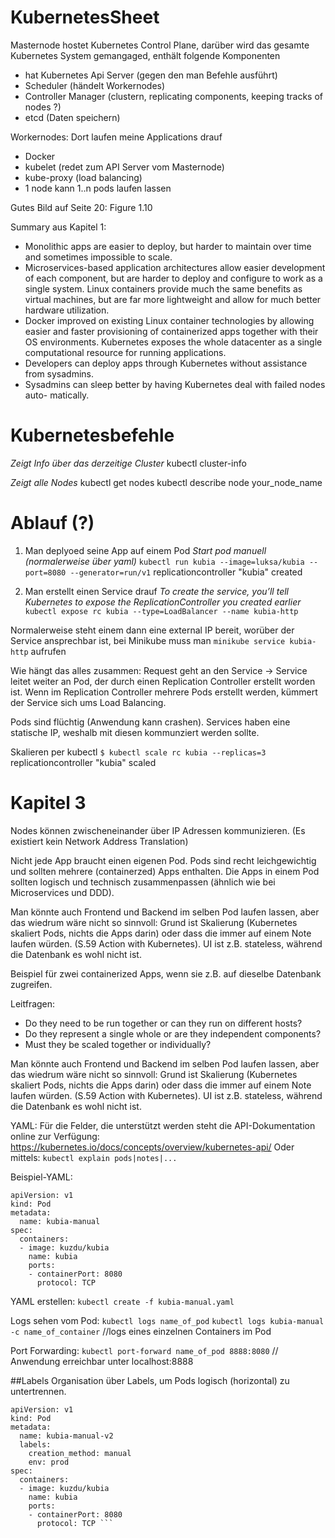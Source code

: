 # KubernetesSheet

Masternode hostet Kubernetes Control Plane, darüber wird das gesamte Kubernetes System gemangaged, enthält folgende Komponenten  
- hat Kubernetes Api Server (gegen den man Befehle ausführt)
- Scheduler (händelt Workernodes)
- Controller Manager (clustern, replicating components, keeping tracks of nodes ?)
- etcd (Daten speichern)

Workernodes: Dort laufen meine Applications drauf
- Docker 
- kubelet (redet zum API Server vom Masternode)
- kube-proxy (load balancing)
- 1 node kann 1..n pods laufen lassen

Gutes Bild auf Seite 20: Figure 1.10 

Summary aus Kapitel 1:
- Monolithic apps are easier to deploy, but harder to maintain over time and sometimes impossible to scale.
- Microservices-based application architectures allow easier development of each component, but are harder to deploy and configure to work as a single system. Linux containers provide much the same benefits as virtual machines, but are far more lightweight and allow for much better hardware utilization.
- Docker improved on existing Linux container technologies by allowing easier and faster provisioning of containerized apps together with their OS environments. Kubernetes exposes the whole datacenter as a single computational resource for running applications.
- Developers can deploy apps through Kubernetes without assistance from sysadmins.
- Sysadmins can sleep better by having Kubernetes deal with failed nodes auto- matically.



# Kubernetesbefehle

*Zeigt Info über das derzeitige Cluster* 
kubectl cluster-info

*Zeigt alle Nodes* 
kubectl get nodes
kubectl describe node your_node_name







# Ablauf (?)
1. Man deplyoed seine App auf einem Pod 
*Start pod manuell (normalerweise über yaml)*
`kubectl run kubia --image=luksa/kubia --port=8080 --generator=run/v1`
replicationcontroller "kubia" created

2. Man erstellt einen Service drauf
*To create the service, you’ll tell Kubernetes to expose the ReplicationController you created earlier*
`kubectl expose rc kubia --type=LoadBalancer --name kubia-http`

Normalerweise steht einem dann eine external IP bereit, worüber der Service ansprechbar ist, bei Minikube muss man 
`minikube service kubia-http` aufrufen

Wie hängt das alles zusammen:
Request geht an den Service -> Service leitet weiter an Pod, der durch einen Replication Controller erstellt worden ist. Wenn im Replication Controller mehrere Pods erstellt werden, kümmert der Service sich ums Load Balancing.

Pods sind flüchtig (Anwendung kann crashen). 
Services haben eine statische IP, weshalb mit diesen kommunziert werden sollte. 

Skalieren per kubectl
`$ kubectl scale rc kubia --replicas=3`
replicationcontroller "kubia" scaled

# Kapitel 3

Nodes können zwischeneinander über IP Adressen kommunizieren. (Es existiert kein Network Address Translation)

Nicht jede App braucht einen eigenen Pod. Pods sind recht leichgewichtig und sollten mehrere (containerzed) Apps enthalten. Die Apps in einem Pod sollten logisch und technisch zusammenpassen (ähnlich wie bei Microservices und DDD).

Man könnte auch Frontend und Backend im selben Pod laufen lassen, aber das wiedrum wäre nicht so sinnvoll: Grund ist Skalierung (Kubernetes skaliert Pods, nichts die Apps darin) oder dass die immer auf einem Note laufen würden. (S.59 Action with Kubernetes). UI ist z.B. stateless, während die Datenbank es wohl nicht ist. 

Beispiel für zwei containerized Apps, wenn sie z.B. auf dieselbe Datenbank zugreifen. 

Leitfragen:
- Do they need to be run together or can they run on different hosts?
- Do they represent a single whole or are they independent components?
- Must they be scaled together or individually?

Man könnte auch Frontend und Backend im selben Pod laufen lassen, aber das wiedrum wäre nicht so sinnvoll: Grund ist Skalierung (Kubernetes skaliert Pods, nichts die Apps darin) oder dass die immer auf einem Note laufen würden. (S.59 Action with Kubernetes). UI ist z.B. stateless, während die Datenbank es wohl nicht ist. 

YAML: Für die Felder, die unterstützt werden steht die API-Dokumentation online zur Verfügung: https://kubernetes.io/docs/concepts/overview/kubernetes-api/
Oder mittels: `kubectl explain pods|notes|...`

Beispiel-YAML:
```
apiVersion: v1
kind: Pod
metadata:
  name: kubia-manual
spec:
  containers:
  - image: kuzdu/kubia
    name: kubia
    ports: 
    - containerPort: 8080
      protocol: TCP 
```

YAML erstellen: 
`kubectl create -f kubia-manual.yaml`

Logs sehen vom Pod:
`kubectl logs name_of_pod`
`kubectl logs kubia-manual -c name_of_container` //logs eines einzelnen Containers im Pod

Port Forwarding: 
`kubectl port-forward name_of_pod 8888:8080` // Anwendung erreichbar unter localhost:8888

##Labels
Organisation über Labels, um Pods logisch (horizontal) zu untertrennen.
```
apiVersion: v1
kind: Pod
metadata:
  name: kubia-manual-v2
  labels:
    creation_method: manual
    env: prod
spec:
  containers:
  - image: kuzdu/kubia
    name: kubia
    ports: 
    - containerPort: 8080
      protocol: TCP ```
